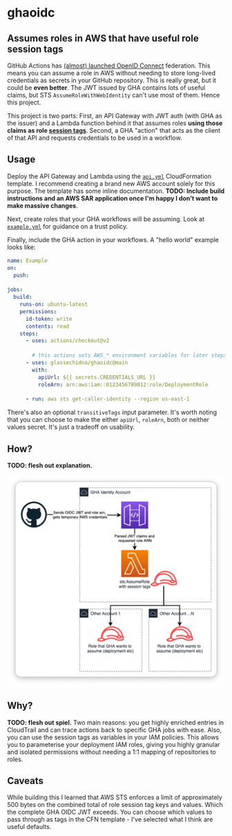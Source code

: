 # ghaoidc
## Assumes roles in AWS that have useful role session tags

GitHub Actions has [(almost) launched OpenID Connect][launch] federation. This
means you can assume a role in AWS without needing to store long-lived credentials
as secrets in your GitHub repository. This is really great, but it could be 
**even better**. The JWT issued by GHA contains lots of useful claims, but STS
`AssumeRoleWithWebIdentity` can't use most of them. Hence this project.

This project is two parts: First, an API Gateway with JWT auth (with GHA as the issuer)
and a Lambda function behind it that assumes roles **using those claims as role
[session tags][session-tags]**. Second, a GHA "action" that acts as the client
of that API and requests credentials to be used in a workflow.

## Usage

Deploy the API Gateway and Lambda using the [`api.yml`](/api.yml) CloudFormation
template. I recommend creating a brand new AWS account solely for this purpose. 
The template has some inline documentation. **TODO: Include build instructions 
and an AWS SAR application once I'm happy I don't want to make massive changes**.

Next, create roles that your GHA workflows will be assuming. Look at 
[`example.yml`](/example.yml) for guidance on a trust policy.

Finally, include the GHA action in your workflows. A "hello world" example
looks like: 

```yaml
name: Example
on:
  push:

jobs:
  build:
    runs-on: ubuntu-latest
    permissions:
      id-token: write
      contents: read
    steps:
      - uses: actions/checkout@v2
      
        # this actions sets AWS_* environment variables for later steps
      - uses: glassechidna/ghaoidc@main
        with:
          apiUrl: ${{ secrets.CREDENTIALS_URL }}
          roleArn: arn:aws:iam::0123456789012:role/DeploymentRole
        
      - run: aws sts get-caller-identity --region us-east-1
```

There's also an optional `transitiveTags` input parameter. It's worth noting 
that you can choose to make the either `apiUrl`, `roleArn`, both or neither
values secret. It's just a tradeoff on usability. 

## How?

**TODO: flesh out explanation.**

![architecture diagram](/docs/diagram.png)

## Why?

**TODO: flesh out spiel.** Two main reasons: you get highly enriched entries
in CloudTrail and can trace actions back to specific GHA jobs with ease. Also,
you can use the session tags as variables in your IAM policies. This allows you
to parameterise your deployment IAM roles, giving you highly granular and isolated
permissions without needing a 1:1 mapping of repositories to roles.

## Caveats

While building this I learned that AWS STS enforces a limit of approximately
500 bytes on the combined total of role session tag keys and values. Which the
complete GHA OIDC JWT exceeds. You can choose which values to pass through as
tags in the CFN template - I've selected what I think are useful defaults.

[launch]: https://awsteele.com/blog/2021/09/15/aws-federation-comes-to-github-actions.html
[session-tags]: https://docs.aws.amazon.com/IAM/latest/UserGuide/id_session-tags.html
